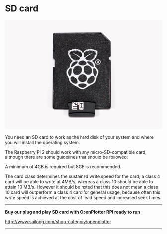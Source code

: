 # SD card

![](sd.png)

You need an SD card to work as the hard disk of your system and where you will install the operating system.

The Raspberry Pi 2 should work with any micro-SD-compatible card, although there are some guidelines that should be followed:

A minimum of 4GB is required but 8GB is recommended.

The card class determines the sustained write speed for the card; a class 4 card will be able to write at 4MB/s, whereas a class 10 should be able to attain 10 MB/s. However it should be noted that this does not mean a class 10 card will outperform a class 4 card for general usage, because often this write speed is achieved at the cost of read speed and increased seek times.

---

**Buy our plug and play SD card with OpenPlotter RPI ready to run**

http://www.sailoog.com/shop-category/openplotter

---